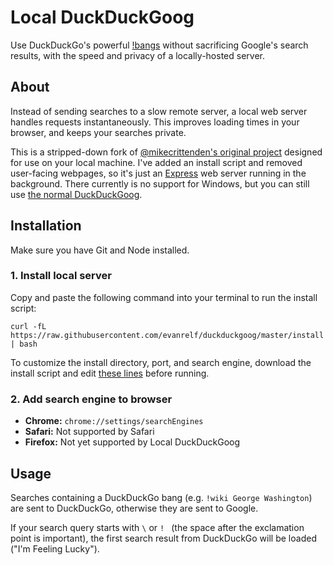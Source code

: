 # Local DuckDuckGoog

Use DuckDuckGo's powerful [!bangs](https://duckduckgo.com/bang) without sacrificing Google's search results, with the speed and privacy of a locally-hosted server.

## About

Instead of sending searches to a slow remote server, a local web server handles requests instantaneously. This improves loading times in your browser, and keeps your searches private.

This is a stripped-down fork of [@mikecrittenden's original project](https://github.com/mikecrittenden/duckduckgoog) designed for use on your local machine. I've added an install script and removed user-facing webpages, so it's just an [Express](http://expressjs.com/) web server running in the background. There currently is no support for Windows, but you can still use [the normal DuckDuckGoog](http://www.duckduckgoog.com).

## Installation

Make sure you have Git and Node installed.


### 1. Install local server
Copy and paste the following command into your terminal to run the install script:

```shell
curl -fL https://raw.githubusercontent.com/evanrelf/duckduckgoog/master/install | bash
```

To customize the install directory, port, and search engine, download the install script and edit [these lines](install#L3-L6) before running.

### 2. Add search engine to browser
* **Chrome:** `chrome://settings/searchEngines`
* **Safari:** Not supported by Safari
* **Firefox:** Not yet supported by Local DuckDuckGoog

## Usage

Searches containing a DuckDuckGo bang (e.g. `!wiki George Washington`) are sent to DuckDuckGo, otherwise they are sent to Google.

If your search query starts with `\` or `! ` (the space after the exclamation point is important), the first search result from DuckDuckGo will be loaded ("I'm Feeling Lucky").
